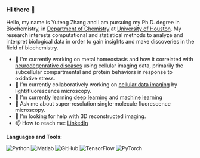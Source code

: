 ### Hi there 👋

<!--
**Yuteng0927/Yuteng0927** is a ✨ _special_ ✨ repository because its `README.md` (this file) appears on your GitHub profile.

- 🔭 I’m currently working on ...
- 🌱 I’m currently learning ...
- 👯 I’m looking to collaborate on ...
- 🤔 I’m looking for help with ...
- 💬 Ask me about ...
- 📫 How to reach me: ...
- 😄 Pronouns: ...
- ⚡ Fun fact: ...
- 🤔 I’m looking for help with Statistics
- 👯 I’m looking to collaborate on ...
-->

Hello, my name is Yuteng Zhang and I am pursuing my Ph.D. degree in Biochemistry, in [Department of Chemistry](https://uh.edu/nsm/chemistry/) at [University of Houston](https://www.uh.edu/). My research interests computational and statistical methods to analyze and interpret biological data in order to gain insights and make discoveries in the field of biochemistry.


- 🔭 I'm currently working on metal homeostasis and how it correlated with [neurodegenrative diseases]([https://pubs-acs-org.ezproxy.lib.uh.edu/doi/pdf/10.1021/acs.analchem.0c01014](https://academic-oup-com.ezproxy.lib.uh.edu/metallomics/article/14/11/mfac087/6823721)) using cellular imaging data, primarily the subcellular compartmental and protein behaviors in response to oxidative stress.
- 👯 I’m currently collaboratively working on [cellular data imaging](https://pubs-acs-org.ezproxy.lib.uh.edu/doi/pdf/10.1021/acs.analchem.0c01014) by light/fluorescence microscopy.
- 🌱 I’m currently learning [deep learning](https://github.com/Yuteng0927/Deep-Learning-Project) and [machine learning](https://github.com/Yuteng0927/Machine-Learning-Project)
- 💬 Ask me about super-resolution single-molecule fluorescence microscopy.
- 🤔 I’m looking for help with 3D reconstructed imaging.
- 📫 How to reach me: [LinkedIn](https://www.linkedin.com/in/yuteng-zhang-138071221/)

**Languages and Tools:** 

![Python](https://img.shields.io/badge/-Python-000?&logo=Python)
![Matlab](https://img.shields.io/badge/-Matlab-000?&logo=Matlab)
![GitHub](https://img.shields.io/badge/-GitHub-000?&logo=GitHub)
![TensorFlow](https://img.shields.io/badge/-TensorFlow-000?&logo=TensorFlow)
![PyTorch](https://img.shields.io/badge/-PyTorch-000?&logo=PyTorch)
